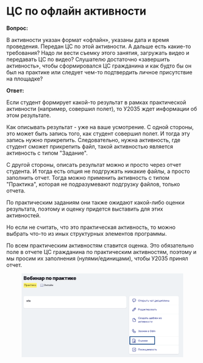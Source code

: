 # ЦС по офлайн активности

**Вопрос:**

В активности указан формат «офлайн», указаны дата и время проведения. Передан ЦС по этой активности. А дальше есть какие-то требования? Надо ли вести съемку этого занятия, загружать видео и передавать ЦС по видео? Слушателю достаточно «завершить активность», чтобы сформировался ЦС гражданина и как будто бы он был на практике или следует чем-то подтвердить личное присутствие на площадке?

**Ответ:**

Если студент формирует какой-то результат в рамках практической активности (например, совершил полет), то У2035 ждет информации об этом результате.

Как описывать результат - уже на ваше усмотрение. С одной стороны, это может быть запись того, как студент совершил полет. И тогда эту запись нужно прикрепить. Следовательно, нужна активность, где студент сможет прикрепить файл, такой активностью является активность с типом "Задание".

С другой стороны, описать результат можно и просто через отчет студента. И тогда есть опция не подгружать никакие файлы, а просто заполнить отчет. Тогда можно применить активность с типом "Практика", которая не подразумевают подгрузку файлов, только отчета.

По практическим заданиям они также ожидают какой-либо оценки результата, поэтому и оценку придется выставить для этих активностей.

Но если не считать, что это практическая активность, то можно выбрать что-то из иных структурных элементов программы.

По всем практическим активностям ставится оценка. Это обязательно поле в отчете ЦС гражданина по практическим активностям, поэтому и мы просим их заполнения (нулями/единицами), чтобы У2035 принял отчет.

<figure><img src="../.gitbook/assets/image (85).png" alt=""><figcaption></figcaption></figure>
